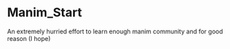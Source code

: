 # Manim_Start
An extremely hurried effort to learn enough manim community and for good reason (I hope)
